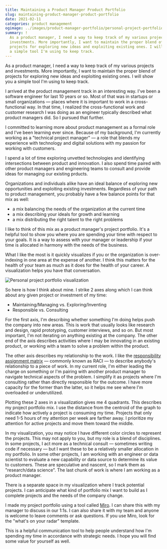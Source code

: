 ```yaml
---
title: Maintaining a Product Manager Product Portfolio
slug: maintaining-product-manager-product-portfolio
date: 2021-02-11
categories: product management
ogimage: ../images/product-manager-portfolio/personal-project-portfolio.png
summary: !
  As a product manager, I need a way to keep track of my various projects and
  investments. More importantly, I want to maintain the proper blend of
  projects for exploring new ideas and exploiting existing ones. I will show you
  a simple tool I'm using to keep track.
---
```


As a product manager, I need a way to keep track of my various projects and
investments. More importantly, I want to maintain the proper blend of
projects for exploring new ideas and exploiting existing ones. I will show you
a simple tool I'm using to keep track.

I arrived at the product management track in an interesting way. I've been a
software engineer for last 10 years or so. Most of that was in startups or small
organizations &mdash; places where it is important to work in a
cross-functional way. In that time, I realized the cross-functional work and
customer research I was doing as an engineer typically described what product
managers did. So I pursued that further.

I committed to learning more about product management as a formal role and I've
been learning ever since. Because of my background, I'm currently working as a
"technical project manager" &mdash; a role that blends my experience with
technology and digital solutions with my passion for working with customers.

I spend a lot of time exploring unvetted technologies and identifying
intersections between product and innovation. I also spend time paired with
other product managers and engineering teams to consult and provide ideas for
managing our existing prducts.

Organizations and individuals alike have an ideal balance of exploring new
opportunities and exploiting existing investments. Regardless of your path to
product management, you probably have a few balance points for that mix as well:

- a mix balancing the needs of the organization at the current time
- a mix describing your ideals for growth and learning
- a mix distributing the right talent to the right problems

I like to think of this mix as a product manager's project portfolio. It's a
helpful tool to show you where you are spending your time with respect to your
goals. It is a way to assess with your manager or leadership if your time is
allocated in harmony with the needs of the business.

What I like the most is it quickly visualizes if you or the organization is
over-indexing in one area at the expense of another. I think this matters for
the health of your team as much as it does for the health of your career. A
visualization helps you have that conversation.

![Personal project portfolio
visualization](../images/product-manager-portfolio/personal-project-portfolio.png)

So here is how I think about mine. I strike 2 axes along which I can think about
any given project or investment of my time:

- Maintaining/Managing vs. Exploring/Inventing
- Responsible vs. Consulting

For the first axis, I'm describing whether something I'm doing helps push the
company into new areas. This is work that usually looks like research and
design, rapid prototyping, customer interviews, and so on. But most important,
I'm not iterating on anything existing at the company. The other end of the axis
describes activities where I may be innovating in an existing product, or
working with a team to solve a problem within the product.

The other axis describes my relationship to the work. I like the [responsibility
assignment
matrix](https://en.wikipedia.org/wiki/Responsibility_assignment_matrix) &mdash;
commonly known as RACI &mdash; to describe anybody's relationship to a piece of
work. In my current role, I'm either leading the charge on something or I'm
pairing with another product manager to navigate technical aspects of the
problem. I simplify it as projects where I'm consulting rather than directly
responsible for the outcome. I have more capacity for the former than
the latter, so it helps me see where I'm overloaded or underutilized.

Plotting these 2 axes in a visualization gives me 4 quadrants. This describes my
project portfolio mix. I use the distance from the centroid of the graph to
indicate how actively a project is consuming my time. Projects that only need
1-5 hours of my attention per week are farther away. I prioritize my attention
for active projects and move them toward the middle.

In my visualization, you may notice I have different color circles to represent
the projects. This may not apply to you, but my role is a blend of disciplines.
In some projects, I act more as a technical consult &mdash; sometimes writing
code if necessary &mdash; but I want these to be a relatively smaller allocation
in my portfolio. In some other projects, I am working with an engineer or data
scientist to evaluate a new capability or data source to determine its value to
customers. These are speculative and nascent, so I mark them as "research/data
science". The last chunk of work is where I am working as a product manager.

There is a separate space in my visualization where I track potential projects.
I can anticipate what kind of portfolio mix I want to build as I complete
projects and the needs of the company change.

I made my project portfolio using a tool called [Miro](https://miro.com/). I can
share this with my manager to discuss in our 1:1s. I can also share it with my
team and anyone is welcome to leave comments or ask questions. If you use Miro,
look for the "what's on your radar" template.

This is a helpful communication tool to help people understand how I'm spending
my time in accordance with strategic needs. I hope you will find some value
for yourself as well.
